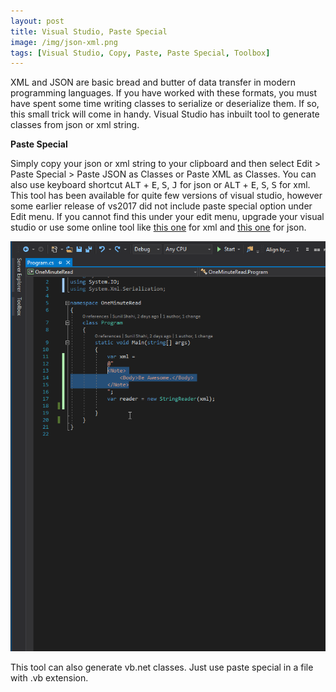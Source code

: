 ```yaml
---
layout: post
title: Visual Studio, Paste Special
image: /img/json-xml.png
tags: [Visual Studio, Copy, Paste, Paste Special, Toolbox]
---
```



XML and JSON are basic bread and butter of data transfer in modern programming languages. If you have worked with these formats, you must have spent some time writing classes to serialize or deserialize them. If so, this small trick will come in handy. Visual Studio has inbuilt tool to generate classes from json or xml string. 

__Paste Special__

Simply copy your json or xml string to your clipboard and then select Edit > Paste Special > Paste JSON as Classes or Paste XML as Classes. You can also use keyboard shortcut <kbd>ALT</kbd> + <kbd>E</kbd>, <kbd>S</kbd>, <kbd>J</kbd> for json or <kbd>ALT</kbd> + <kbd>E</kbd>, <kbd>S</kbd>, <kbd>S</kbd> for xml. This tool has been available for quite few versions of visual studio, however some earlier release of vs2017 did not include paste special option under Edit menu. If you cannot find this under your edit menu, upgrade your visual studio or use some online tool like [this one](http://xmltocsharp.azurewebsites.net/) for xml and [this one](http://json2csharp.com/) for json.


![alt text][Demo]

This tool can also generate vb.net classes. Just use paste special in a file with .vb extension. 


[Demo]: /img/ReadXmlAndJson3.gif "Paste Special"
